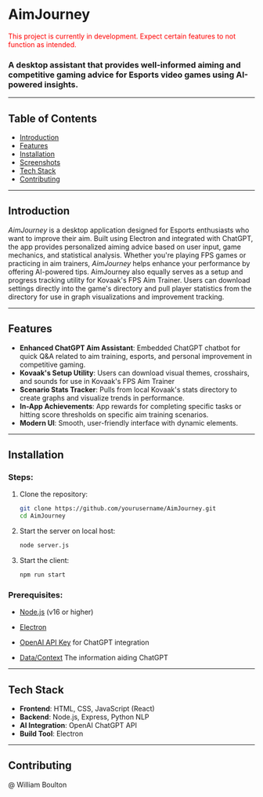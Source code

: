 # **AimJourney**

<span style="color:red">This project is currently in development. Expect certain features to not function as intended.</span>

### A desktop assistant that provides well-informed aiming and competitive gaming advice for Esports video games using AI-powered insights.

---

## Table of Contents
- [Introduction](#introduction)
- [Features](#features)
- [Installation](#installation)
- [Screenshots](#screenshots)
- [Tech Stack](#tech-stack)
- [Contributing](#contributing)

---

## Introduction

*AimJourney* is a desktop application designed for Esports enthusiasts who want to improve their aim. Built using Electron and integrated with ChatGPT, the app provides personalized aiming advice based on user input, game mechanics, and statistical analysis. Whether you're playing FPS games or practicing in aim trainers, *AimJourney* helps enhance your performance by offering AI-powered tips. AimJourney also equally serves as a setup and progress tracking utility for Kovaak's FPS Aim Trainer. Users can download settings directly into the game's directory and pull player statistics from the directory for use in graph visualizations and improvement tracking. 

---

## Features
- **Enhanced ChatGPT Aim Assistant**: Embedded ChatGPT chatbot for quick Q&A related to aim training, esports, and personal improvement in competitive gaming.
- **Kovaak's Setup Utility**: Users can download visual themes, crosshairs, and sounds for use in Kovaak's FPS Aim Trainer
- **Scenario Stats Tracker**: Pulls from local Kovaak's stats directory to create graphs and visualize trends in performance.
- **In-App Achievements**: App rewards for completing specific tasks or hitting score thresholds on specific aim training scenarios. 
- **Modern UI**: Smooth, user-friendly interface with dynamic elements.

---

## Installation
### Steps:
1. Clone the repository:
   ```bash
   git clone https://github.com/yourusername/AimJourney.git
   cd AimJourney
2. Start the server on local host:
   ```bash
   node server.js
3. Start the client:
   ```bash
   npm run start

### Prerequisites:
- [Node.js](https://nodejs.org/) (v16 or higher)
- [Electron](https://www.electronjs.org/)
- [OpenAI API Key](https://platform.openai.com/) for ChatGPT integration

- [Data/Context](https://docs.google.com/document/d/1Oahyqp7lf0oc4bzQCy81VmLtFhiL14fZq1_BNkB3rvY/edit?usp=sharing) The information aiding ChatGPT

---

## Tech Stack
- **Frontend**: HTML, CSS, JavaScript (React)
- **Backend**: Node.js, Express, Python NLP
- **AI Integration**: OpenAI ChatGPT API
- **Build Tool**: Electron

---

## Contributing
@ William Boulton

